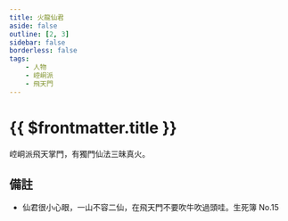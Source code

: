 ```yaml
---
title: 火龍仙君
aside: false
outline: [2, 3]
sidebar: false
borderless: false
tags:
    - 人物
    - 崆峒派
    - 飛天門
---
```


# {{ $frontmatter.title }}

崆峒派飛天掌門，有獨門仙法三昧真火。

## 備註

- 仙君很小心眼，一山不容二仙，在飛天門不要吹牛吹過頭哇。<BadendIcon :no="15">生死簿 No.15</BadendIcon>